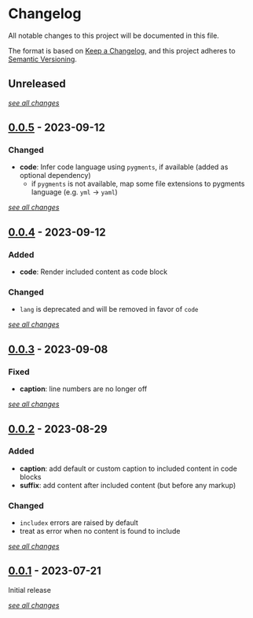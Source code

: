 # Changelog

All notable changes to this project will be documented in this file.

The format is based on [Keep a Changelog](https://keepachangelog.com/en/1.0.0/),
and this project adheres to [Semantic Versioning](https://semver.org/spec/v2.0.0.html).

## Unreleased

[*see all changes*](https://github.com/jannismain/mkdocs-macros-includex/compare/v0.0.5...HEAD)

## [0.0.5] - 2023-09-12
[0.0.5]: https://github.com/jannismain/mkdocs-macros-includex/releases/tag/v0.0.5

### Changed

- **code**: Infer code language using `pygments`, if available (added as optional dependency)
    - if `pygments` is not available, map some file extensions to pygments language (e.g. `yml` -> `yaml`)

[*see all changes*](https://github.com/jannismain/mkdocs-macros-includex/compare/v0.0.4...v0.0.5)

## [0.0.4] - 2023-09-12
[0.0.4]: https://github.com/jannismain/mkdocs-macros-includex/releases/tag/v0.0.4

### Added

- **code**: Render included content as code block

### Changed

- `lang` is deprecated and will be removed in favor of `code`

[*see all changes*](https://github.com/jannismain/mkdocs-macros-includex/compare/v0.0.3...v0.0.4)

## [0.0.3] - 2023-09-08
[0.0.3]: https://github.com/jannismain/mkdocs-macros-includex/releases/tag/v0.0.3

### Fixed

- **caption**: line numbers are no longer off

[*see all changes*](https://github.com/jannismain/mkdocs-macros-includex/compare/v0.0.2...v0.0.3)

## [0.0.2] - 2023-08-29
[0.0.2]: https://github.com/jannismain/mkdocs-macros-includex/releases/tag/v0.0.2

### Added

- **caption**: add default or custom caption to included content in code blocks
- **suffix**: add content after included content (but before any markup)

### Changed

- `includex` errors are raised by default
- treat as error when no content is found to include

[*see all changes*](https://github.com/jannismain/mkdocs-macros-includex/compare/v0.0.1...v0.0.2)

## [0.0.1] - 2023-07-21
[0.0.1]: https://github.com/jannismain/mkdocs-macros-includex/releases/tag/v0.0.1

Initial release

[*see all changes*](https://github.com/jannismain/mkdocs-macros-includex/compare/f0c8a335f...v0.0.1)
